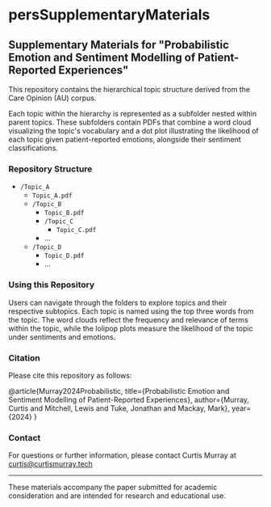 # persSupplementaryMaterials

## Supplementary Materials for "Probabilistic Emotion and Sentiment Modelling of Patient-Reported Experiences"

This repository contains the hierarchical topic structure derived from the Care Opinion (AU) corpus. 

Each topic within the hierarchy is represented as a subfolder nested within parent topics. These subfolders contain PDFs that combine a word cloud visualizing the topic's vocabulary and a dot plot illustrating the likelihood of each topic given patient-reported emotions, alongside their sentiment classifications.

### Repository Structure

- `/Topic_A`
  - `Topic_A.pdf`
  - `/Topic_B`
      - `Topic_B.pdf`
      - `/Topic_C`
          - `Topic_C.pdf`
      - ...
  - `/Topic_D`
    - `Topic_D.pdf`
    - ...
   
### Using this Repository

Users can navigate through the folders to explore topics and their respective subtopics. Each topic is named using the top three words from the topic. The word clouds reflect the frequency and relevance of terms within the topic, while the lolipop plots measure the likelihood of the topic under sentiments and emotions.

### Citation

Please cite this repository as follows: 

@article{Murray2024Probabilistic,
  title={Probabilistic Emotion and Sentiment Modelling of Patient-Reported Experiences},
  author={Murray, Curtis and Mitchell, Lewis and Tuke, Jonathan and Mackay, Mark},
  year={2024}
}

### Contact

For questions or further information, please contact Curtis Murray at curtis@curtismurray.tech


---

These materials accompany the paper submitted for academic consideration and are intended for research and educational use.
